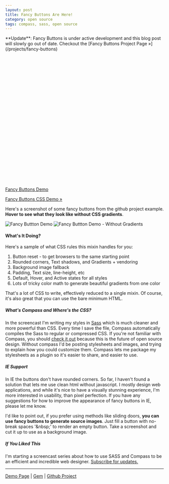 ```yaml
---
layout: post
title: Fancy Buttons Are Here!
category: open source
tags: compass, sass, open source
---
```


<span id="flash" class="notice">
  **Update**: Fancy Buttons is under active development and this blog post will slowly go out of date.
  Checkout the [Fancy Buttons Project Page &raquo;](/projects/fancy-buttons)
</span>

<object width="640" height="400"><param name="allowfullscreen" value="true" /><param name="allowscriptaccess" value="always" /><param name="movie" value="http://vimeo.com/moogaloop.swf?clip_id=7723529&amp;server=vimeo.com&amp;show_title=1&amp;show_byline=1&amp;show_portrait=0&amp;color=&amp;fullscreen=1" /><embed src="http://vimeo.com/moogaloop.swf?clip_id=7723529&amp;server=vimeo.com&amp;show_title=1&amp;show_byline=1&amp;show_portrait=0&amp;color=&amp;fullscreen=1" type="application/x-shockwave-flash" allowfullscreen="true" allowscriptaccess="always" width="640" height="400"></embed></object><p><a href="http://vimeo.com/7723529">Fancy Buttons Demo</a>

[Fancy Buttons CSS Demo &raquo;](/projects/fancy-buttons/demo/)

Here's a screenshot of some fancy buttons from the github project example. **Hover to see what they look like without CSS gradients**.
<div class="hover_switcher">
  <img class="show" src="http://s3.imathis.com/dev/compass/fancy-buttons/demo.png" alt="Fancy Buttton Demo" title="Fancy Buttton Demo"/>
  <img class="hide" src="http://s3.imathis.com/dev/compass/fancy-buttons/demo-no-gradients.png" alt="Fancy Buttton Demo - Without Gradients" title="Fancy Buttton Demo - Without Gradients"/>
</div>

#### What's It Doing?
Here's a sample of what CSS rules this mixin handles for you:

1. Button reset - to get browsers to the same starting point
2. Rounded corners, Text shadows, and Gradients + vendoring
3. Background image fallback
4. Padding, Text size, line-height, etc
5. Default, Hover, and Active states for all styles
6. Lots of tricky color math to generate beautiful gradients from one color

That's a lot of CSS to write, effectively reduced to a single mixin. Of course, it's also great that you can use the bare minimum HTML.

##### What's Compass and Where's the CSS?
In the screencast I'm writing my styles in [Sass](http://sass-lang.com) which is much cleaner and more powerful than CSS.
Every time I save the file, Compass automatically compiles the Sass to regular or compressed CSS. If you're not familiar with Compass,
you should [check it out](http://wiki.github.com/chriseppstein/compass/) because this is the future of open source design.
Without compass I'd be posting stylesheets and images, and trying to explain how you could customize them. Compass lets me
package my stylesheets as a plugin so it's easier to share, and easier to use.

##### IE Support
In IE the buttons don't have rounded corners. So far, I haven't found a solution that lets me use clean html without javascript.
I mostly design web applications, and while it's nice to have a visually stunning experience, I'm more interested in usability, than pixel perfection.
If you have any suggestions for how to improve the appearance of fancy buttons in IE, please let me know.

I'd like to point out, if you prefer using methods like sliding doors, **you can use fancy buttons to generate source images**. Just fill a button with no-break spaces '&amp;nbsp;'
to render an empty button. Take a screenshot and cut it up to use as a background image.

##### If You Liked This
I'm starting a screencast series about how to use SASS and Compass to be an efficient and incredible web designer. [Subscribe for updates.](feed://feeds.feedburner.com/designenthusiast)

<hr/>

[Demo Page](/projects/fancy-buttons/demo) | [Gem](http://gemcutter.org/gems/fancy-buttons/) | [Github Project](http://github.com/imathis/fancy-buttons/)
